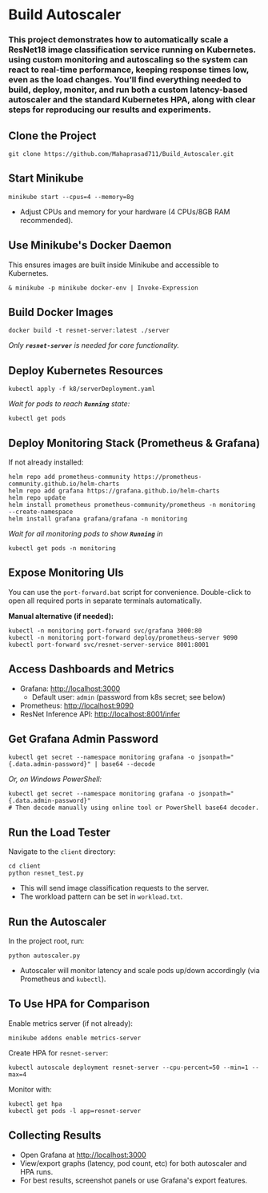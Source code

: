 # Build Autoscaler

### This project demonstrates how to automatically scale a ResNet18 image classification service running on Kubernetes. using custom monitoring and autoscaling so the system can react to real-time performance, keeping response times low, even as the load changes. You’ll find everything needed to build, deploy, monitor, and run both a custom latency-based autoscaler and the standard Kubernetes HPA, along with clear steps for reproducing our results and experiments.


## Clone the Project

```
git clone https://github.com/Mahaprasad711/Build_Autoscaler.git
```

## Start Minikube

```
minikube start --cpus=4 --memory=8g
```

- Adjust CPUs and memory for your hardware (4 CPUs/8GB RAM recommended).

## Use Minikube's Docker Daemon

This ensures images are built inside Minikube and accessible to Kubernetes.

```
& minikube -p minikube docker-env | Invoke-Expression
```

## Build Docker Images

```
docker build -t resnet-server:latest ./server
```

*Only **`resnet-server`** is needed for core functionality.*

## Deploy Kubernetes Resources

```
kubectl apply -f k8/serverDeployment.yaml
```

*Wait for pods to reach **`Running`** state:*

```
kubectl get pods
```

## Deploy Monitoring Stack (Prometheus & Grafana)

If not already installed:

```
helm repo add prometheus-community https://prometheus-community.github.io/helm-charts
helm repo add grafana https://grafana.github.io/helm-charts
helm repo update
helm install prometheus prometheus-community/prometheus -n monitoring --create-namespace
helm install grafana grafana/grafana -n monitoring
```

*Wait for all monitoring pods to show **`Running`** in*

```
kubectl get pods -n monitoring
```

## Expose Monitoring UIs

You can use the `port-forward.bat` script for convenience. Double-click to open all required ports in separate terminals automatically.

**Manual alternative (if needed):**

```
kubectl -n monitoring port-forward svc/grafana 3000:80
kubectl -n monitoring port-forward deploy/prometheus-server 9090
kubectl port-forward svc/resnet-server-service 8001:8001
```

## Access Dashboards and Metrics

- Grafana: [http://localhost:3000](http://localhost:3000)
  - Default user: `admin` (password from k8s secret; see below)
- Prometheus: [http://localhost:9090](http://localhost:9090)
- ResNet Inference API: [http://localhost:8001/infer](http://localhost:8001/infer)

## Get Grafana Admin Password

```
kubectl get secret --namespace monitoring grafana -o jsonpath="{.data.admin-password}" | base64 --decode
```

*Or, on Windows PowerShell:*

```
kubectl get secret --namespace monitoring grafana -o jsonpath="{.data.admin-password}"
# Then decode manually using online tool or PowerShell base64 decoder.
```

## Run the Load Tester

Navigate to the `client` directory:

```
cd client
python resnet_test.py
```

- This will send image classification requests to the server.
- The workload pattern can be set in `workload.txt`.

## Run the Autoscaler

In the project root, run:

```
python autoscaler.py
```

- Autoscaler will monitor latency and scale pods up/down accordingly (via Prometheus and `kubectl`).

## To Use HPA for Comparison

Enable metrics server (if not already):

```
minikube addons enable metrics-server
```

Create HPA for `resnet-server`:

```
kubectl autoscale deployment resnet-server --cpu-percent=50 --min=1 --max=4
```

Monitor with:

```
kubectl get hpa
kubectl get pods -l app=resnet-server
```

## Collecting Results

- Open Grafana at [http://localhost:3000](http://localhost:3000)
- View/export graphs (latency, pod count, etc) for both autoscaler and HPA runs.
- For best results, screenshot panels or use Grafana's export features.



